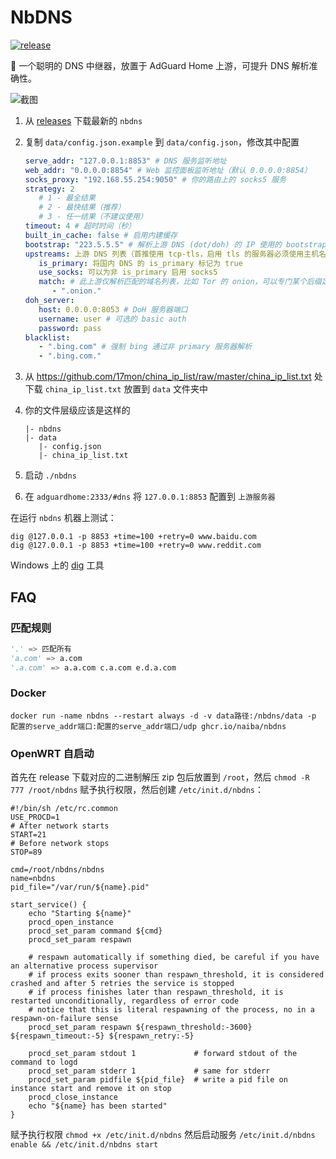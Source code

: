 # NbDNS

[![release](https://img.shields.io/github/v/release/naiba/nbdns?color=brightgreen&label=NbDNS&style=for-the-badge&logo=github)](https://github.com/naiba/nbdns/releases)

:seal: 一个聪明的 DNS 中继器，放置于 AdGuard Home 上游，可提升 DNS 解析准确性。

![截图](http://inews.gtimg.com/newsapp_ls/0/14876631746/0)

1. 从 [releases](https://github.com/naiba/nbdns/releases) 下载最新的 `nbdns`
2. 复制 `data/config.json.example` 到 `data/config.json`，修改其中配置

   ```yaml
   serve_addr: "127.0.0.1:8853" # DNS 服务监听地址
   web_addr: "0.0.0.0:8854" # Web 监控面板监听地址（默认 0.0.0.0:8854）
   socks_proxy: "192.168.55.254:9050" # 你的路由上的 socks5 服务
   strategy: 2
      # 1 - 最全结果
      # 2 - 最快结果（推荐）
      # 3 - 任一结果（不建议使用）
   timeout: 4 # 超时时间（秒）
   built_in_cache: false # 启用内建缓存
   bootstrap: "223.5.5.5" # 解析上游 DNS (dot/doh) 的 IP 使用的 bootstrap 服务器
   upstreams: 上游 DNS 列表（首推使用 tcp-tls，启用 tls 的服务器必须使用主机名）
      is_primary: 将国内 DNS 的 is_primary 标记为 true
      use_socks: 可以为非 is_primary 启用 socks5
      match: # 此上游仅解析匹配的域名列表，比如 Tor 的 onion，可以专门某个后缀定义上游
         - ".onion."
   doh_server:
      host: 0.0.0.0:8053 # DoH 服务器端口
      username: user # 可选的 basic auth
      password: pass
   blacklist:
      - ".bing.com" # 强制 bing 通过非 primary 服务器解析
      - ".bing.com."
   ```

3. 从 <https://github.com/17mon/china_ip_list/raw/master/china_ip_list.txt> 处下载 `china_ip_list.txt` 放置到 `data` 文件夹中
4. 你的文件层级应该是这样的

   ```shell
   |- nbdns
   |- data
      |- config.json
      |- china_ip_list.txt
   ```

5. 启动 `./nbdns`
6. 在 `adguardhome:2333/#dns` 将 `127.0.0.1:8853` 配置到 `上游服务器`

在运行 `nbdns` 机器上测试：

```shell
dig @127.0.0.1 -p 8853 +time=100 +retry=0 www.baidu.com
dig @127.0.0.1 -p 8853 +time=100 +retry=0 www.reddit.com
```

Windows 上的 [dig](https://help.dyn.com/how-to-use-binds-dig-tool/) 工具

## FAQ

### 匹配规则

```python
'.' => 匹配所有
'a.com' => a.com
'.a.com' => a.a.com c.a.com e.d.a.com
```

### Docker

```shell
docker run -name nbdns --restart always -d -v data路径:/nbdns/data -p 配置的serve_addr端口:配置的serve_addr端口/udp ghcr.io/naiba/nbdns
```

### OpenWRT 自启动

首先在 release 下载对应的二进制解压 zip 包后放置到 `/root`，然后 `chmod -R 777 /root/nbdns` 赋予执行权限，然后创建 `/etc/init.d/nbdns`：

```shell
#!/bin/sh /etc/rc.common
USE_PROCD=1
# After network starts
START=21
# Before network stops
STOP=89

cmd=/root/nbdns/nbdns
name=nbdns
pid_file="/var/run/${name}.pid"

start_service() {
    echo "Starting ${name}"
    procd_open_instance 
    procd_set_param command ${cmd}
    procd_set_param respawn 

    # respawn automatically if something died, be careful if you have an alternative process supervisor
    # if process exits sooner than respawn_threshold, it is considered crashed and after 5 retries the service is stopped
    # if process finishes later than respawn_threshold, it is restarted unconditionally, regardless of error code
    # notice that this is literal respawning of the process, no in a respawn-on-failure sense
    procd_set_param respawn ${respawn_threshold:-3600} ${respawn_timeout:-5} ${respawn_retry:-5}

    procd_set_param stdout 1             # forward stdout of the command to logd
    procd_set_param stderr 1             # same for stderr
    procd_set_param pidfile ${pid_file}  # write a pid file on instance start and remove it on stop
    procd_close_instance
    echo "${name} has been started"
}
```

赋予执行权限 `chmod +x /etc/init.d/nbdns` 然后启动服务 `/etc/init.d/nbdns enable && /etc/init.d/nbdns start`
